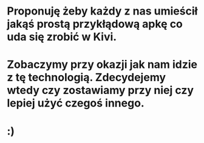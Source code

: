 # Proponuję żeby każdy z nas umieścił jakąś prostą przykłądową apkę co uda się zrobić w Kivi.
# Zobaczymy przy okazji jak nam idzie z tę technologią. Zdecydejemy wtedy czy zostawiamy przy niej czy lepiej użyć czegoś innego.
# :)